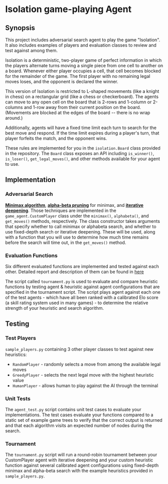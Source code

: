 
# Isolation game-playing Agent

## Synopsis

This project includes adversarial search agent to play the game "Isolation".  It also includes examples of players and evaluation classes to review and test against among them.

Isolation is a deterministic, two-player game of perfect information in which the players alternate turns moving a single piece from one cell to another on a board.  Whenever either player occupies a cell, that cell becomes blocked for the remainder of the game.  The first player with no remaining legal moves loses, and the opponent is declared the winner.

This version of Isolation is restricted to L-shaped movements (like a knight in chess) on a rectangular grid (like a chess or checkerboard).  The agents can move to any open cell on the board that is 2-rows and 1-column or 2-columns and 1-row away from their current position on the board. (Movements are blocked at the edges of the board -- there is no wrap around.)

Additionally, agents will have a fixed time limit each turn to search for the best move and respond.  If the time limit expires during a player's turn, that player forfeits the match, and the opponent wins.

These rules are implemented for you in the `isolation.Board` class provided in the repository. The `Board` class exposes an API including `is_winner()`, `is_loser()`, `get_legal_moves()`, and other methods available for your agent to use.



## Implementation

### Adversarial Search

[**Minimax algorithm**](https://en.wikipedia.org/wiki/Minimax), [**alpha-beta pruning**](https://en.wikipedia.org/wiki/Alpha%E2%80%93beta_pruning) for minimax, and [**iterative deepening**](https://en.wikipedia.org/wiki/Iterative_deepening_depth-first_search).  Those techniques are implemented in the `game_agent.CustomPlayer` class under the `minimax()`, `alphabeta()`, and `get_moves()` methods, respectively.  The class constructor takes arguments that specify whether to call minimax or alphabeta search, and whether to use fixed-depth search or iterative deepening. These will be used, along with a function that you will use to determine how much time remains before the search will time out, in the `get_moves()` method.


### Evaluation Functions

Six different evaluated functions are implemented and tested against each other. Detailed report and description of them can be found in [here](heuristic_analysis.pdf)

The script called `tournament.py` is used to evaluate and compare heuristic functions by testing agent & heuristic against agent configurations that are specified in the tournament script.  The script plays agent against each one of the test agents - which have all been ranked with a calibrated Elo score (a skill rating system used in many games) - to determine the relative strength of your heuristic and search algorithm.


## Testing

### Test Players

`sample_players.py` containing 3 other player classes to test against new heuristics:

- `RandomPlayer` - randomly selects a move from among the available legal moves
- `GreedyPlayer` - selects the next legal move with the highest heuristic value
- `HumanPlayer`  - allows human to play against the AI through the terminal

### Unit Tests

The `agent_test.py` script contains unit test cases to evaluate your implementations.  The test cases evaluate your functions compared to a static set of example game trees to verify that the correct output is returned and that each algorithm visits an expected number of nodes during the search.

### Tournament

The `tournament.py` script will run a round-robin tournament between your CustomPlayer agent with iterative deepening and your custom heuristic function against several calibrated agent configurations using fixed-depth minimax and alpha-beta search with the example heuristics provided in `sample_players.py`.